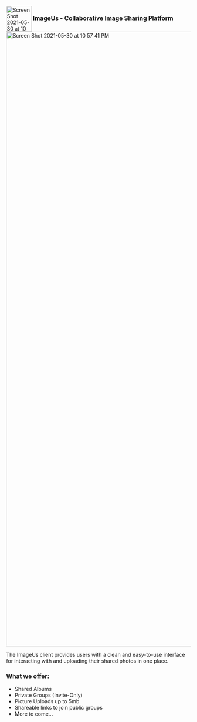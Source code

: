<img align="left" width="70" alt="Screen Shot 2021-05-30 at 10 57 41 PM" src="https://user-images.githubusercontent.com/77477100/120134391-fb96fc80-c19b-11eb-9670-c2e6ddd073b5.png">

### ImageUs - Collaborative Image Sharing Platform

<img width="1674" alt="Screen Shot 2021-05-30 at 10 57 41 PM" src="https://user-images.githubusercontent.com/77477100/120133720-ac040100-c19a-11eb-9013-c1d8b96de774.png">

The ImageUs client provides users with a clean and easy-to-use interface for interacting with and uploading their shared photos in one place.

### What we offer:

- Shared Albums
- Private Groups (Invite-Only)
- Picture Uploads up to 5mb
- Shareable links to join public groups
- More to come...
